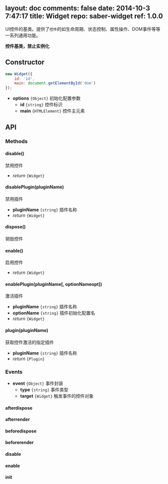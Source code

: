 layout: doc
comments: false
date: 2014-10-3 7:47:17
title: Widget
repo: saber-widget
ref: 1.0.0
---

UI控件的基类。提供了`控件`的如生命周期、状态控制、属性操作、DOM事件等等一系列通用功能。

**控件基类，禁止实例化**

## Constructor

```js
new Widget({
    id: 'id',
    main: document.getElementById('dom')
});
```

* **options** `{Object}` 初始化配置参数
    * **id** `{string}` 控件标识
    * **main** `{HTMLElement}` 控件主元素

## API

### Methods

#### disable()

禁用控件

* _return_ `{Widget}`

#### disablePlugin(pluginName) 

禁用插件

* **pluginName** `{string}` 插件名称
* _return_ `{Widget}`

#### dispose()

销毁控件

#### enable() 

启用控件

* _return_ `{Widget}` 

#### enablePlugin(pluginName[, optionNameopt])

激活插件

* **pluginName** `{string}` 插件名称
* **optionName** `{string}` 插件初始化配置名
* _return_ `{Widget}` 


#### plugin(pluginName)

获取控件激活的指定插件

* **pluginName** `{string}` 插件名称
* _return_ `{Plugin}` 

### Events

* **event** `{Object}` 事件封装
    * **type** `{string}` 事件类型
    * **target** `{Widget}` 触发事件的控件对象

#### afterdispose

#### afterrender

#### beforedispose

#### beforerender

#### disable

#### enable

#### init